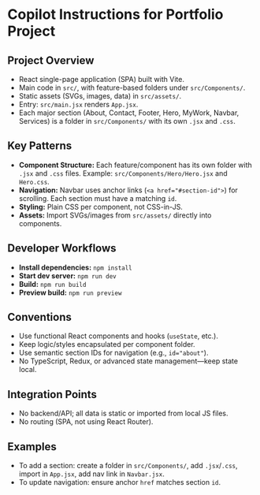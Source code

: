 # Copilot Instructions for Portfolio Project

## Project Overview
- React single-page application (SPA) built with Vite.
- Main code in `src/`, with feature-based folders under `src/Components/`.
- Static assets (SVGs, images, data) in `src/assets/`.
- Entry: `src/main.jsx` renders `App.jsx`.
- Each major section (About, Contact, Footer, Hero, MyWork, Navbar, Services) is a folder in `src/Components/` with its own `.jsx` and `.css`.

## Key Patterns
- **Component Structure:** Each feature/component has its own folder with `.jsx` and `.css` files. Example: `src/Components/Hero/Hero.jsx` and `Hero.css`.
- **Navigation:** Navbar uses anchor links (`<a href="#section-id">`) for scrolling. Each section must have a matching `id`.
- **Styling:** Plain CSS per component, not CSS-in-JS.
- **Assets:** Import SVGs/images from `src/assets/` directly into components.

## Developer Workflows
- **Install dependencies:** `npm install`
- **Start dev server:** `npm run dev`
- **Build:** `npm run build`
- **Preview build:** `npm run preview`

## Conventions
- Use functional React components and hooks (`useState`, etc.).
- Keep logic/styles encapsulated per component folder.
- Use semantic section IDs for navigation (e.g., `id="about"`).
- No TypeScript, Redux, or advanced state management—keep state local.

## Integration Points
- No backend/API; all data is static or imported from local JS files.
- No routing (SPA, not using React Router).

## Examples
- To add a section: create a folder in `src/Components/`, add `.jsx`/`.css`, import in `App.jsx`, add nav link in `Navbar.jsx`.
- To update navigation: ensure anchor `href` matches section `id`.
